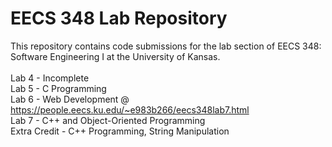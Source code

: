 # EECS 348 Lab Repository

This repository contains code submissions for the lab section of EECS 348: Software Engineering I at the University of Kansas.<br>
<br>
Lab 4 - Incomplete\
Lab 5 - C Programming\
Lab 6 - Web Development @ https://people.eecs.ku.edu/~e983b266/eecs348lab7.html \
Lab 7 - C++ and Object-Oriented Programming\
Extra Credit - C++ Programming, String Manipulation